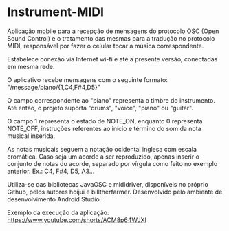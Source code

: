 # Instrument-MIDI
Aplicação mobile para a recepção de mensagens do protocolo OSC (Open Sound Control) e o tratamento das mesmas para a tradução no protocolo MIDI, responsável por fazer o celular tocar a música correspondente.

Estabelece conexão via Internet wi-fi e até a presente versão, conectadas em mesma rede.

O aplicativo recebe mensagens com o seguinte formato:
"/message/piano/{1,C4,F#4,D5}"

O campo correspondente ao "piano" representa o timbre do instrumento. Até então, o projeto suporta "drums", "voice", "piano" ou "guitar".

O campo 1 representa o estado de NOTE_ON, enquanto 0 representa NOTE_OFF, instruções referentes ao início e término do som da nota musical inserida.

As notas musicais seguem a notação ocidental inglesa com escala cromática.
Caso seja um acorde a ser reproduzido, apenas inserir o conjunto de notas do acorde, separado por vírgula como feito no exemplo anterior.
Ex.: C4, F#4, D5, A3...

Utiliza-se das bibliotecas JavaOSC e mididriver, disponíveis no próprio Github, pelos autores hoijui e billtherfarmer.
Desenvolvido pelo ambiente de desenvolvimento Android Studio.

Exemplo da execução da aplicação: https://www.youtube.com/shorts/ACM8p64WJXI
